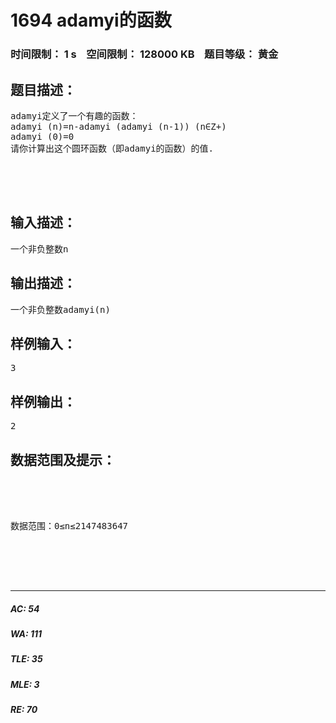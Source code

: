# 1694 adamyi的函数   
### 时间限制： 1 s&nbsp;&nbsp;&nbsp;&nbsp;空间限制： 128000 KB&nbsp;&nbsp;&nbsp;&nbsp;题目等级： 黄金  
## 题目描述：  

<pre>
adamyi定义了一个有趣的函数：
adamyi (n)=n-adamyi (adamyi (n-1)) (n∈Z+)
adamyi (0)=0
请你计算出这个圆环函数（即adamyi的函数）的值.
  

  

</pre>
  
  
## 输入描述：  

<pre>
一个非负整数n
</pre>
  
  
## 输出描述：  

<pre>
一个非负整数adamyi(n)
</pre>
  
  
## 样例输入：  

<pre>
3
</pre>
  
  
## 样例输出：  

<pre>
2
</pre>
  
  
## 数据范围及提示：  

<pre>




数据范围：0≤n≤2147483647  





</pre>
  
  
***  

##### AC: 54  
##### WA: 111  
##### TLE: 35  
##### MLE: 3  
##### RE: 70  
